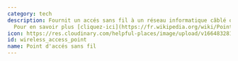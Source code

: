 ```yaml
---
category: tech
description: Fournit un accés sans fil à un réseau informatique câblé ou à l'internet.
  Pour en savoir plus [cliquez-ici](https://fr.wikipedia.org/wiki/Point_d%27accés_sans_fil)
icon: https://res.cloudinary.com/helpful-places/image/upload/v1664832813/dtpr-icons/tech/wave_bmvtme.svg
id: wireless_access_point
name: Point d'accés sans fil
---
```

